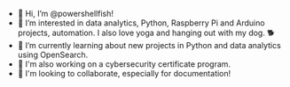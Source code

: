 - 👋 Hi, I’m @powershellfish!
- 👀 I’m interested in data analytics, Python, Raspberry Pi and Arduino projects, automation. I also love yoga and hanging out with my dog. 🐕
- 🌱 I’m currently learning about new projects in Python and data analytics using OpenSearch.
- 🔐 I'm also working on a cybersecurity certificate program.
- 💞️ I'm looking to collaborate, especially for documentation!

<!---
powershellfish/powershellfish is a ✨ special ✨ repository because its `README.md` (this file) appears on your GitHub profile.
You can click the Preview link to take a look at your changes.
--->
